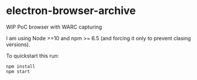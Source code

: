 # electron-browser-archive
WIP PoC browser with WARC capturing

I am using Node >=10 and npm >= 6.5 (and forcing it only to prevent clasing versions).

To quickstart this run:

```
npm install
npm start
```

